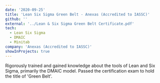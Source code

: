 ```yaml
---
date: '2020-09-25'
title: 'Lean Six Sigma Green Belt - Anexas (Accredited to IASSC)'
github: ''
external: '../Lean & Six Sigma Green Belt Certificate.pdf'
tech:
  - Lean Six Sigma
  - DMAIC
  - Minitab
company: 'Anexas (Accredited to IASSC)'
showInProjects: true
---
```


Rigorously trained and gained knowledge about the tools of Lean and Six Sigma, primarily the DMAIC model. Passed the certification exam to hold the title of 'Green Belt'.